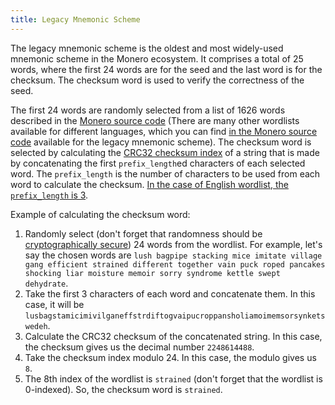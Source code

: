 ```yaml
---
title: Legacy Mnemonic Scheme
---
```


The legacy mnemonic scheme is the oldest and most widely-used mnemonic scheme in the Monero ecosystem. It comprises a total of 25 words, where the first 24 words are for the seed and the last word is for the checksum. The checksum word is used to verify the correctness of the seed.

The first 24 words are randomly selected from a list of 1626 words described in the [Monero source code](https://github.com/monero-project/monero/blob/master/src/mnemonics/english.h) (There are many other wordlists available for different languages, which you can find [in the Monero source code](https://github.com/monero-project/monero/tree/master/src/mnemonics) available for the legacy mnemonic scheme). The checksum word is selected by calculating the [CRC32 checksum index](https://en.wikipedia.org/wiki/Cyclic_redundancy_check) of a string that is made by concatenating the first `prefix_length`ed characters of each selected word. The `prefix_length` is the number of characters to be used from each word to calculate the checksum. [In the case of English wordlist, the `prefix_length` is 3](https://github.com/monero-project/monero/blob/master/src/mnemonics/english.h#L52C47-L52C48).

Example of calculating the checksum word:

1. Randomly select (don't forget that randomness should be [cryptographically secure](https://en.wikipedia.org/wiki/Cryptographically_secure_pseudorandom_number_generator)) 24 words from the wordlist. For example, let's say the chosen words are `lush bagpipe stacking mice imitate village gang efficient strained different together vain puck roped pancakes shocking liar moisture memoir sorry syndrome kettle swept dehydrate`.
2. Take the first 3 characters of each word and concatenate them. In this case, it will be `lusbagstamicimivilganeffstrdiftogvaipucroppansholiamoimemsorsynketswedeh`.
3. Calculate the CRC32 checksum of the concatenated string. In this case, the checksum gives us the decimal number `2248614488`.
4. Take the checksum index modulo 24. In this case, the modulo gives us `8`.
5. The 8th index of the wordlist is `strained` (don't forget that the wordlist is 0-indexed). So, the checksum word is `strained`.
